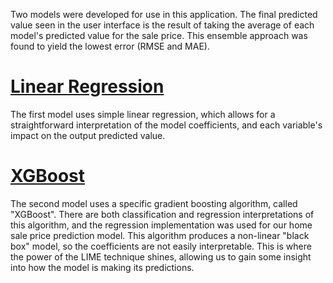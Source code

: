 Two models were developed for use in this application. The final predicted value seen in the user interface is the result of taking the average of each model's predicted value for the sale price. This ensemble approach was found to yield the lowest error (RMSE and MAE).

# [Linear Regression](https://en.wikipedia.org/wiki/Linear_regression)

The first model uses simple linear regression, which allows for a straightforward interpretation of the model coefficients, and each variable's impact on the output predicted value.

# [XGBoost](https://xgboost.readthedocs.io/en/latest/)

The second model uses a specific gradient boosting algorithm, called "XGBoost". There are both classification and regression interpretations of this algorithm, and the regression implementation was used for our home sale price prediction model. This algorithm produces a non-linear "black box" model, so the coefficients are not easily interpretable. This is where the power of the LIME technique shines, allowing us to gain some insight into how the model is making its predictions.